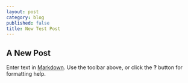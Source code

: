 ```yaml
---
layout: post
category: blog
published: false
title: New Test Post
---
```


## A New Post

Enter text in [Markdown](http://daringfireball.net/projects/markdown/). Use the toolbar above, or click the **?** button for formatting help.
